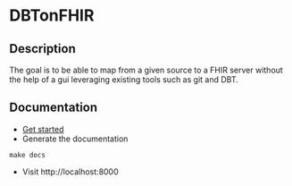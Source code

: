 # DBTonFHIR

## Description

The goal is to be able to map from a given source to a FHIR server without the help of a gui leveraging existing tools
such as git and DBT.

## Documentation

- [Get started](./docs/dev/getting-started.md)
- Generate the documentation
```shell
make docs
```
- Visit http://localhost:8000
